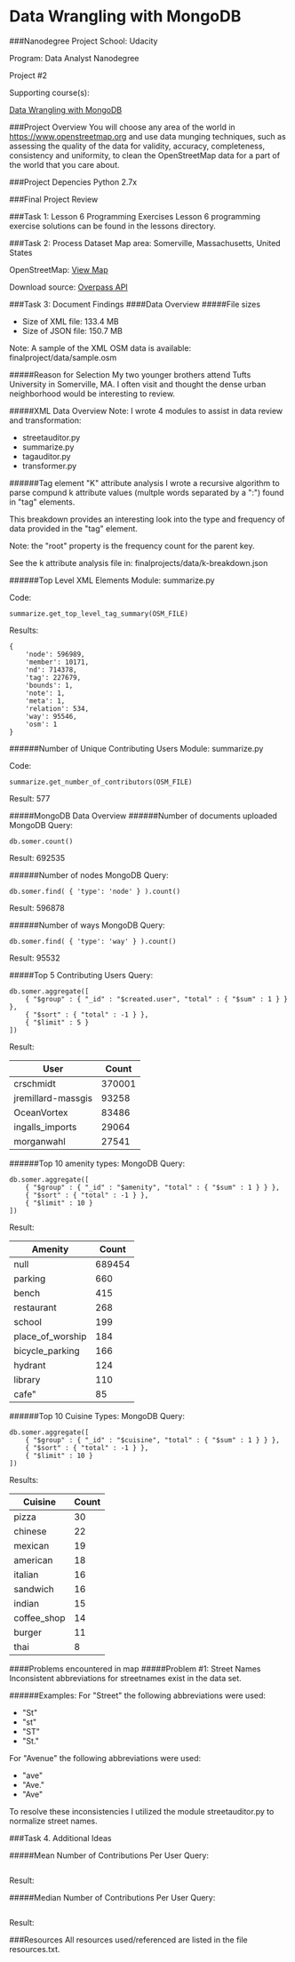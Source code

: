 Data Wrangling with MongoDB
=====================
###Nanodegree Project
School: Udacity

Program: Data Analyst Nanodegree

Project #2

Supporting course(s):

[Data Wrangling with MongoDB](https://www.udacity.com/course/viewer#!/c-ud032)

###Project Overview
You will choose any area of the world in https://www.openstreetmap.org and use data munging techniques, such as assessing the quality of the data for validity, accuracy, completeness, consistency and uniformity, to clean the OpenStreetMap data for a part of the world that you care about.

###Project Depencies
Python 2.7x

###Final Project Review

###Task 1: Lesson 6 Programming Exercises
Lesson 6 programming exercise solutions can be found in the lessons directory.

###Task 2: Process Dataset
Map area: Somerville, Massachusetts, United States

OpenStreetMap: [View Map](https://www.openstreetmap.org/relation/1933746#map=14/42.3954/-71.1037)

Download source: [Overpass API](http://overpass-api.de/api/map?bbox=-71.1429,42.3681,-71.0645,42.4228)

###Task 3: Document Findings
####Data Overview
#####File sizes
* Size of XML file: 133.4 MB
* Size of JSON file: 150.7 MB

Note: A sample of the XML OSM data is available: finalproject/data/sample.osm

#####Reason for Selection
My two younger brothers attend Tufts University in Somerville, MA. I often visit and thought the dense urban neighborhood would be interesting to review.

#####XML Data Overview
Note: I wrote 4 modules to assist in data review and transformation:
* streetauditor.py
* summarize.py
* tagauditor.py
* transformer.py

######Tag element "K" attribute analysis
I wrote a recursive algorithm to parse compund k attribute values (multple words separated by a ":") found in "tag" elements.

This breakdown provides an interesting look into the type and frequency of data provided in the "tag" element.

Note: the "root" property is the frequency count for the parent key.

See the k attribute analysis file in: finalprojects/data/k-breakdown.json

######Top Level XML Elements
Module: summarize.py

Code:
```
summarize.get_top_level_tag_summary(OSM_FILE)
```
Results:
```
{
    'node': 596989,
    'member': 10171,
    'nd': 714378,
    'tag': 227679,
    'bounds': 1,
    'note': 1,
    'meta': 1,
    'relation': 534,
    'way': 95546,
    'osm': 1
}
```

######Number of Unique Contributing Users
Module: summarize.py

Code:
```
summarize.get_number_of_contributors(OSM_FILE)
```
Result: 577

#####MongoDB Data Overview
######Number of documents uploaded
MongoDB Query:
```
db.somer.count()
```
Result: 692535

######Number of nodes
MongoDB Query:
```
db.somer.find( { 'type': 'node' } ).count()
```
Result: 596878

######Number of ways
MongoDB Query:
```
db.somer.find( { 'type': 'way' } ).count()
```
Result: 95532

#####Top 5 Contributing Users
Query:
```
db.somer.aggregate([
    { "$group" : { "_id" : "$created.user", "total" : { "$sum" : 1 } } },
    { "$sort" : { "total" : -1 } },
    { "$limit" : 5 }
])
```
Result:

| User              | Count    |
| ----------------- | -------- |
| crschmidt         |  370001  |
| jremillard-massgis|  93258   |
| OceanVortex       |  83486   |
| ingalls_imports   |  29064   |
| morganwahl        |  27541   |

######Top 10 amenity types:
MongoDB Query:
```
db.somer.aggregate([
    { "$group" : { "_id" : "$amenity", "total" : { "$sum" : 1 } } },
    { "$sort" : { "total" : -1 } },
    { "$limit" : 10 }
])
```
Result:

| Amenity          | Count    |
| ---------------- | -------- |
| null             | 689454   |
| parking          | 660      |
| bench            | 415      |
| restaurant       | 268      |
| school           | 199      |
| place_of_worship | 184      |
| bicycle_parking  | 166      |
| hydrant          | 124      |
| library          | 110      |
| cafe"            | 85       |

######Top 10 Cuisine Types:
MongoDB Query:
```
db.somer.aggregate([
    { "$group" : { "_id" : "$cuisine", "total" : { "$sum" : 1 } } },
    { "$sort" : { "total" : -1 } },
    { "$limit" : 10 }
])
```
Results:

| Cuisine     | Count |
| ----------- | ----- |
| pizza       | 30    |
| chinese     | 22    |
| mexican     | 19    |
| american    | 18    |
| italian     | 16    |
| sandwich    | 16    |
| indian      | 15    |
| coffee_shop | 14    |
| burger      | 11    |
| thai        | 8     |

####Problems encountered in map
#####Problem #1: Street Names
Inconsistent abbreviations for streetnames exist in the data set.

######Examples:
For "Street" the following abbreviations were used:
* "St"
* "st"
* "ST"
* "St."

For "Avenue" the following abbreviations were used:
* "ave"
* "Ave."
* "Ave"

To resolve these inconsistencies I utilized the module streetauditor.py to normalize street names.

###Task 4. Additional Ideas

#####Mean Number of Contributions Per User
Query:
```

```
Result:

#####Median Number of Contributions Per User
Query:
```

```
Result:


###Resources
All resources used/referenced are listed in the file resources.txt.